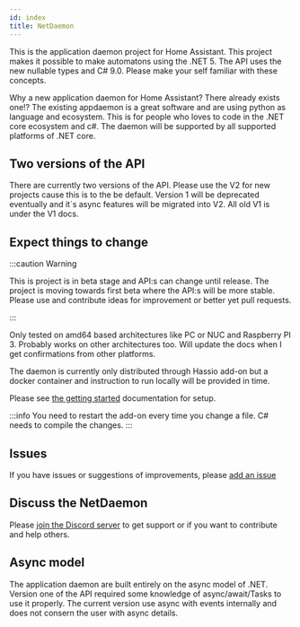 ```yaml
---
id: index
title: NetDaemon
---
```


This is the application daemon project for Home Assistant. This project makes it possible to make automatons using the .NET 5. The API uses the new nullable types and C# 9.0. Please make your self familiar with these concepts.

Why a new application daemon for Home Assistant? There already exists one!? The existing appdaemon is a great software and are using python as language and ecosystem. This is for people who loves to code in the .NET core ecosystem and c#. The daemon will be supported by all supported platforms of .NET core.

## Two versions of the API

There are currently two versions of the API. Please use the V2 for new projects cause this is to the be default. Version 1 will be deprecated eventually and it´s async features will be migrated into V2. All old V1 is under the V1 docs.

## Expect things to change

:::caution Warning

This is project is in beta stage and API:s can change until release. The project is moving towards first beta where the API:s will be more stable. Please use and contribute ideas for improvement or better yet pull requests.

:::

Only tested on amd64 based architectures like PC or NUC and Raspberry PI 3. Probably works on other architectures too. Will update the docs when I get confirmations from other platforms.

The daemon is currently only distributed through Hassio add-on but a docker container and instruction to run locally will be provided in time.

Please see [the getting started](/docs/started/installation) documentation for setup.

:::info
You need to restart the add-on every time you change a file. C# needs to compile the changes.
:::

## Issues

If you have issues or suggestions of improvements, please [add an issue](https://github.com/net-daemon/netdaemon/issues)

## Discuss the NetDaemon

Please [join the Discord server](https://discord.gg/K3xwfcX) to get support or if you want to contribute and help others.

## Async model

The application daemon are built entirely on the async model of .NET. Version one of the API required some knowledge of async/await/Tasks to use it properly. The current version use async with events internally and does not consern the user with async details.



